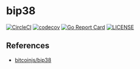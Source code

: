 # bip38

[![CircleCI](https://circleci.com/gh/sammy00/bip38.svg?style=svg)](https://circleci.com/gh/sammy00/bip38) 
[![codecov](https://codecov.io/gh/sammy00/bip38/branch/master/graph/badge.svg)](https://codecov.io/gh/sammy00/bip38) 
[![Go Report Card](https://goreportcard.com/badge/github.com/sammy00/bip38)](https://goreportcard.com/report/github.com/sammy00/bip38) 
[![LICENSE](https://img.shields.io/badge/license-ISC-blue.svg)](LICENSE)  

## References  
+ [bitcoinjs/bip38](https://github.com/bitcoinjs/bip38)  